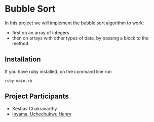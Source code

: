 # Bubble Sort

In this project we will implement the bubble sort algorithm to work:

- first on an array of integers
- then on arrays with other types of data, by passing a block to the method.

## Installation

If you have ruby installed, on the command line run

    ruby main.rb

## Project Participants

- Keshav Chakravarthy
- [Inyama, Uchechukwu Henry](https://github.com/uche-inyama)